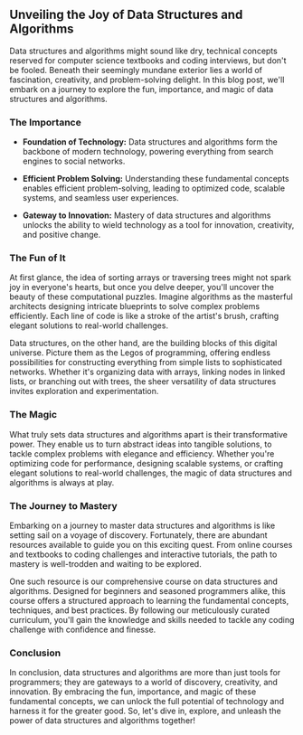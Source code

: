 
## Unveiling the Joy of Data Structures and Algorithms

Data structures and algorithms might sound like dry, technical concepts reserved for computer science textbooks and coding interviews, but don't be fooled. Beneath their seemingly mundane exterior lies a world of fascination, creativity, and problem-solving delight. In this blog post, we'll embark on a journey to explore the fun, importance, and magic of data structures and algorithms.

### **The Importance**

- **Foundation of Technology:** Data structures and algorithms form the backbone of modern technology, powering everything from search engines to social networks.
  
- **Efficient Problem Solving:** Understanding these fundamental concepts enables efficient problem-solving, leading to optimized code, scalable systems, and seamless user experiences.

- **Gateway to Innovation:** Mastery of data structures and algorithms unlocks the ability to wield technology as a tool for innovation, creativity, and positive change.


### **The Fun of It**

At first glance, the idea of sorting arrays or traversing trees might not spark joy in everyone's hearts, but once you delve deeper, you'll uncover the beauty of these computational puzzles. Imagine algorithms as the masterful architects designing intricate blueprints to solve complex problems efficiently. Each line of code is like a stroke of the artist's brush, crafting elegant solutions to real-world challenges.

Data structures, on the other hand, are the building blocks of this digital universe. Picture them as the Legos of programming, offering endless possibilities for constructing everything from simple lists to sophisticated networks. Whether it's organizing data with arrays, linking nodes in linked lists, or branching out with trees, the sheer versatility of data structures invites exploration and experimentation.

### **The Magic**

What truly sets data structures and algorithms apart is their transformative power. They enable us to turn abstract ideas into tangible solutions, to tackle complex problems with elegance and efficiency. Whether you're optimizing code for performance, designing scalable systems, or crafting elegant solutions to real-world challenges, the magic of data structures and algorithms is always at play.

### **The Journey to Mastery**

Embarking on a journey to master data structures and algorithms is like setting sail on a voyage of discovery. Fortunately, there are abundant resources available to guide you on this exciting quest. From online courses and textbooks to coding challenges and interactive tutorials, the path to mastery is well-trodden and waiting to be explored.

One such resource is our comprehensive course on data structures and algorithms. Designed for beginners and seasoned programmers alike, this course offers a structured approach to learning the fundamental concepts, techniques, and best practices. By following our meticulously curated curriculum, you'll gain the knowledge and skills needed to tackle any coding challenge with confidence and finesse.

### **Conclusion**

In conclusion, data structures and algorithms are more than just tools for programmers; they are gateways to a world of discovery, creativity, and innovation. By embracing the fun, importance, and magic of these fundamental concepts, we can unlock the full potential of technology and harness it for the greater good. So, let's dive in, explore, and unleash the power of data structures and algorithms together!